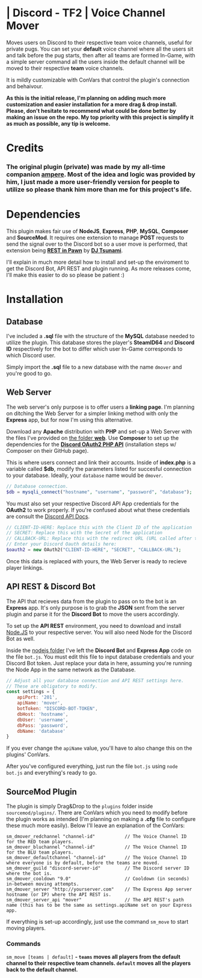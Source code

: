 # | Discord - TF2 | Voice Channel Mover
Moves users on Discord to their respective team voice channels, useful for private pugs. You can set your **default** voice channel where all the users sit and talk before the pug starts, then after all teams are formed In-Game, with a simple server command all the users inside the default channel will be moved to their respective **team** voice channels.

It is mildly customizable with ConVars that control the plugin's connection and behaivour.

**As this is the initial release, I'm planning on adding much more customization and easier installation for a more drag & drop install. Please, don't hesitate to recommend what could be done better by making an issue on the repo. My top priority with this project is simplify it as much as possible, any tip is welcome.**

# Credits
### The original plugin (**private**) was made by my all-time companion [**ampere**](https://github.com/maxijabase). Most of the idea and logic was provided by him, I just made a more user-friendly version for people to utilize so please thank him more than me for this project's life.


# Dependencies
This plugin makes fair use of **NodeJS**, **Express**, **PHP**, **MySQL**, **Composer** and **SourceMod**. It requires one extension to manage **POST** requests to send the signal over to the Discord bot so a user move is performed, that extension being **[REST in Pawn](https://forums.alliedmods.net/showthread.php?t=298024)** by **[DJ Tsunami](https://github.com/ErikMinekus/)**.

I'll explain in much more detail how to install and set-up the enviroment to get the Discord Bot, API REST and plugin running. As more releases come, I'll make this easier to do so please be patient :)

# Installation

Database
--------
I've included a **.sql** file with the structure of the **MySQL** database needed to utilize the plugin. This database stores the player's **SteamID64** and **Discord ID** respectively for the bot to differ which user In-Game corresponds to which Discord user.

Simply import the **.sql** file to a new database with the name ``dmover`` and you're good to go.

Web Server
----------
The web server's only purpose is to offer users a **linking page**. I'm planning on ditching the Web Server for a simpler linking method with only the **Express** app, but for now I'm using this alternative.

Download any **Apache** distribution with **PHP** and set-up a Web Server with the files I've provided on [the folder **web**](https://github.com/punteroo/DiscordTF2Mover/tree/main/web). Use **Composer** to set up the dependencies for the **[Discord OAuth2 PHP API](https://github.com/Xwilarg/Discord-OAuth2-PHP)** (installation steps w/ Composer on their GitHub page).

This is where users connect and link their accounts. Inside of **index.php** is a variable called **$db**, modify the parameters listed for succesful connection to your database. Ideally, your ``database`` name would be ``dmover``.

```php
// Database connection.
$db = mysqli_connect("hostname", "username", "password", "database");
```

You must also set your respective Discord API App credentials for the **OAuth2** to work properly. If you're confused about what these credentials are consult the [Discord API Docs](https://discord.com/developers/docs/intro).

```php
// CLIENT-ID-HERE: Replace this with the Client ID of the application
// SECRET: Replace this with the Secret of the application
// CALLBACK-URL: Replace this with the redirect URL (URL called after the user is logged in, must be registered in https://discordapp.com/developers/applications/[YourAppId]/oauth)
// Enter your Discord Oauth details here:
$oauth2 = new OAuth2("CLIENT-ID-HERE", "SECRET", "CALLBACK-URL");
```

Once this data is replaced with yours, the Web Server is ready to recieve player linkings.

API REST & Discord Bot
----------------------
The API that recieves data from the plugin to pass on to the bot is an **Express** app. It's only purpose is to grab the **JSON** sent from the server plugin and parse it for the **Discord Bot** to move the users accordingly.

To set up the **API REST** environment, you need to download and install [Node.JS](https://nodejs.org/en/) to your respective server. You will also need Node for the Discord Bot as well.

Inside the [nodejs folder](https://github.com/punteroo/DiscordTF2Mover/tree/main/nodejs) I've left the **Discord Bot** and **Express App** code on the file ``bot.js``. You must edit this file to input database credentials and your Discord Bot token. Just replace your data in here, assuming you're running the Node App in the same network as the Database.

```js
// Adjust all your database connection and API REST settings here.
// These are obligatory to modify.
const settings = {
	apiPort: '201',
	apiName: 'mover',
	botToken: "DISCORD-BOT-TOKEN",
	dbHost: 'hostname',
	dbUser: 'username',
	dbPass: 'password',
	dbName: 'database'
}
```

If you ever change the ``apiName`` value, you'll have to also change this on the plugins' ConVars.

After you've configured everything, just run the file ``bot.js`` using ``node bot.js`` and everything's ready to go.

SourceMod Plugin
----------------
The plugin is simply Drag&Drop to the ``plugins`` folder inside ``sourcemod/plugins/``. There are ConVars which you need to modify before the plugin works as intended (I'm planning on making a **.cfg** file to configure these much more easily). Below I'll leave an explanation of the ConVars:

```
sm_dmover_redchannel "channel-id"           // The Voice Channel ID for the RED team players.
sm_dmover_bluchannel "channel-id"           // The Voice Channel ID for the BLU team players.
sm_dmover_defaultchannel "channel-id"       // The Voice Channel ID where everyone is by default, before the teams are moved.
sm_dmover_guild "discord-server-id"         // The Discord server ID where the bot is.
sm_dmover_cooldown "9.0"                    // Cooldown (in seconds) in-between moving attempts.
sm_dmover_server "http://yourserver.com"    // The Express App server hostname (or IP) where the API REST is.
sm_dmover_server_api "mover"                // The API REST's path name (this has to be the same as settings.apiName set on your Express app.
```

If everything is set-up accordingly, just use the command ``sm_move`` to start moving players.

### Commands

``sm_move [teams | default]`` **- ``teams`` moves all players from the default channel to their respective team channels. ``default`` moves all the players back to the default channel.**
